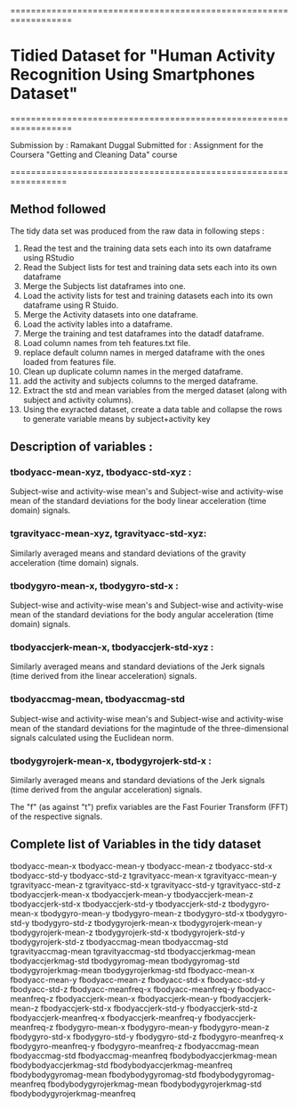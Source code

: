 ==================================================================
# Tidied Dataset for "Human Activity Recognition Using Smartphones Dataset"
==================================================================

Submission by : Ramakant Duggal
Submitted for : Assignment for the Coursera "Getting and Cleaning Data" course

=================================================================

## Method followed

The tidy data set was produced from the raw data in following steps :

1. Read the test and the training data sets each into its own dataframe using RStudio
2. Read the Subject lists for test and training data sets each into its own dataframe
3. Merge the Subjects list dataframes into one.
4. Load the activity lists for test and training datasets each into its own dataframe using R Stuido.
5. Merge the Activity datasets into one dataframe.
6. Load the activity lables into a dataframe.
7. Merge the training and test dataframes into the datadf dataframe.
8. Load column names from teh features.txt file.
9. replace default column names in merged dataframe with the ones loaded from features file.
10. Clean up duplicate column names in the merged dataframe.
11. add the activity and subjects columns to the merged dataframe.
12. Extract the std and mean variables from the merged dataset (along with subject and activity columns).
13. Using the exyracted dataset, create a data table and collapse the rows to generate variable means by subject+activity key


## Description of variables :

### tbodyacc-mean-xyz, tbodyacc-std-xyz : 
Subject-wise and activity-wise mean's and Subject-wise and activity-wise mean of the standard deviations for
the body linear acceleration (time domain) signals.

### tgravityacc-mean-xyz, tgravityacc-std-xyz: 
Similarly averaged means and standard deviations of the gravity acceleration (time domain) signals.

### tbodygyro-mean-x, tbodygyro-std-x :
Subject-wise and activity-wise mean's and Subject-wise and activity-wise mean of the standard deviations for
the body angular acceleration (time domain) signals.

### tbodyaccjerk-mean-x, tbodyaccjerk-std-xyz : 
Similarly averaged means and standard deviations of the Jerk signals  
(time derived from ithe linear acceleration) signals.

### tbodyaccmag-mean, tbodyaccmag-std
Subject-wise and activity-wise mean's and Subject-wise and activity-wise mean of the standard deviations for
the magintude of the three-dimensional signals calculated using the Euclidean norm.

### tbodygyrojerk-mean-x, tbodygyrojerk-std-x :
Similarly averaged means and standard deviations of the Jerk signals  
(time derived from the angular acceleration) signals.

The "f" (as against "t") prefix variables are the Fast Fourier Transform (FFT) of the respective signals.



## Complete list of Variables in the tidy dataset


tbodyacc-mean-x
tbodyacc-mean-y
tbodyacc-mean-z
tbodyacc-std-x
tbodyacc-std-y
tbodyacc-std-z
tgravityacc-mean-x
tgravityacc-mean-y
tgravityacc-mean-z
tgravityacc-std-x
tgravityacc-std-y
tgravityacc-std-z
tbodyaccjerk-mean-x
tbodyaccjerk-mean-y
tbodyaccjerk-mean-z
tbodyaccjerk-std-x
tbodyaccjerk-std-y
tbodyaccjerk-std-z
tbodygyro-mean-x
tbodygyro-mean-y
tbodygyro-mean-z
tbodygyro-std-x
tbodygyro-std-y
tbodygyro-std-z
tbodygyrojerk-mean-x
tbodygyrojerk-mean-y
tbodygyrojerk-mean-z
tbodygyrojerk-std-x
tbodygyrojerk-std-y
tbodygyrojerk-std-z
tbodyaccmag-mean
tbodyaccmag-std
tgravityaccmag-mean
tgravityaccmag-std
tbodyaccjerkmag-mean
tbodyaccjerkmag-std
tbodygyromag-mean
tbodygyromag-std
tbodygyrojerkmag-mean
tbodygyrojerkmag-std
fbodyacc-mean-x
fbodyacc-mean-y
fbodyacc-mean-z
fbodyacc-std-x
fbodyacc-std-y
fbodyacc-std-z
fbodyacc-meanfreq-x
fbodyacc-meanfreq-y
fbodyacc-meanfreq-z
fbodyaccjerk-mean-x
fbodyaccjerk-mean-y
fbodyaccjerk-mean-z
fbodyaccjerk-std-x
fbodyaccjerk-std-y
fbodyaccjerk-std-z
fbodyaccjerk-meanfreq-x
fbodyaccjerk-meanfreq-y
fbodyaccjerk-meanfreq-z
fbodygyro-mean-x
fbodygyro-mean-y
fbodygyro-mean-z
fbodygyro-std-x
fbodygyro-std-y
fbodygyro-std-z
fbodygyro-meanfreq-x
fbodygyro-meanfreq-y
fbodygyro-meanfreq-z
fbodyaccmag-mean
fbodyaccmag-std
fbodyaccmag-meanfreq
fbodybodyaccjerkmag-mean
fbodybodyaccjerkmag-std
fbodybodyaccjerkmag-meanfreq
fbodybodygyromag-mean
fbodybodygyromag-std
fbodybodygyromag-meanfreq
fbodybodygyrojerkmag-mean
fbodybodygyrojerkmag-std
fbodybodygyrojerkmag-meanfreq
